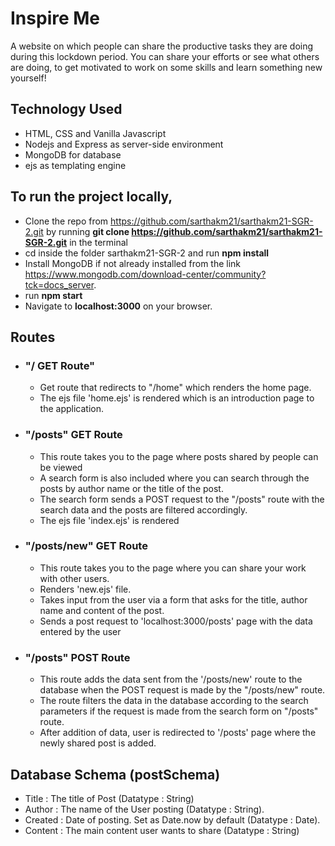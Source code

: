 # Inspire Me
A website on which people can share the productive tasks they are doing during this lockdown period. You can share your efforts or see what others are doing, to get motivated to work on some skills and learn something new yourself!

## Technology Used
- HTML, CSS and Vanilla Javascript
- Nodejs and Express as server-side environment
- MongoDB for database
- ejs as templating engine

## To run the project locally,

- Clone the repo from https://github.com/sarthakm21/sarthakm21-SGR-2.git by running **git clone https://github.com/sarthakm21/sarthakm21-SGR-2.git** in the terminal
- cd inside the folder sarthakm21-SGR-2 and run **npm install**
- Install MongoDB if not already installed from the link https://www.mongodb.com/download-center/community?tck=docs_server.
- run **npm start**
- Navigate to **localhost:3000** on your browser.

## Routes

- ### "/ GET Route" ### 
    - Get route that redirects to "/home" which renders the home page.
    - The ejs file 'home.ejs' is rendered which is an introduction page to the application.

- ### "/posts" GET Route ###
    - This route takes you to the page where posts shared by people can be viewed
    - A search form is also included where you can search through the posts by author name or the title of the post.
    - The search form sends a POST request to the "/posts" route with the search data and the posts are filtered accordingly.
    - The ejs file 'index.ejs' is rendered

- ### "/posts/new" GET Route ###
    - This route takes you to the page where you can share your work with other users.
    - Renders 'new.ejs' file.
    - Takes input from the user via a form that asks for the title, author name and content of the post. 
    - Sends a post request to 'localhost:3000/posts' page with the data entered by the user

- ### "/posts" POST Route ###
    - This route adds the data sent from the '/posts/new' route to the database when the POST request is made by the "/posts/new" route.
    - The route filters the data in the database according to the search parameters if the request is made from the search form on       "/posts" route.
    - After addition of data, user is redirected to '/posts' page where the newly shared post is added.

## Database Schema (postSchema)

- Title : The title of Post (Datatype : String)
- Author : The name of the User posting (Datatype : String).
- Created : Date of posting. Set as Date.now by default (Datatype : Date).
- Content : The main content user wants to share (Datatype : String)
